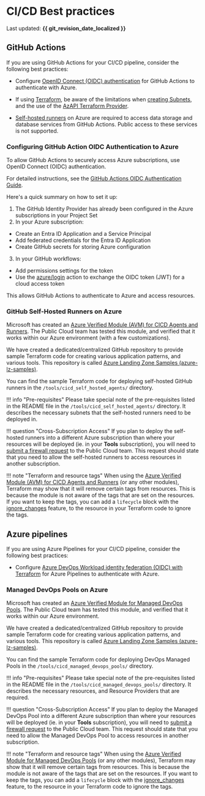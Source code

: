 # CI/CD Best practices

Last updated: **{{ git_revision_date_localized }}**

## GitHub Actions

If you are using GitHub Actions for your CI/CD pipeline, consider the following best practices:

* Configure [OpenID Connect (OIDC) authentication](#configuring-github-action-oidc-authentication-to-azure) for GitHub Actions to authenticate with Azure.

* If using [Terraform](https://www.terraform.io/), be aware of the limitations when [creating Subnets](../best-practices/be-mindful.md#using-terraform-to-create-subnets), and the use of the [AzAPI Terraform Provider](be-mindful.md#azapi-terraform-provider-using-azapi_update_resource).

* [Self-hosted runners](#github-self-hosted-runners-on-azure) on Azure are required to access data storage and database services from GitHub Actions. Public access to these services is not supported.

### Configuring GitHub Action OIDC Authentication to Azure

To allow GitHub Actions to securely access Azure subscriptions, use OpenID Connect (OIDC) authentication.

For detailed instructions, see the [GitHub Actions OIDC Authentication Guide](https://docs.github.com/en/actions/security-for-github-actions/security-hardening-your-deployments/configuring-openid-connect-in-azure).

Here's a quick summary on how to set it up:

1. The GitHub Identity Provider has already been configured in the Azure subscriptions in your Project Set
2. In your Azure subscription:

  - Create an Entra ID Application and a Service Principal
  - Add federated credentials for the Entra ID Application
  - Create GitHub secrets for storing Azure configuration

3. In your GitHub workflows:

  - Add permissions settings for the token
  - Use the [azure/login](https://github.com/Azure/login) action to exchange the OIDC token (JWT) for a cloud access token

This allows GitHub Actions to authenticate to Azure and access resources.

### GitHub Self-Hosted Runners on Azure

Microsoft has created an [Azure Verified Module (AVM) for CICD Agents and Runners](https://github.com/Azure/terraform-azurerm-avm-ptn-cicd-agents-and-runners). The Public Cloud team has tested this module, and verified that it works within our Azure environment (with a few customizations).

We have created a dedicated/centralized GitHub repository to provide sample Terraform code for creating various application patterns, and various tools. This repository is called [Azure Landing Zone Samples (azure-lz-samples)](https://github.com/bcgov/azure-lz-samples).

You can find the sample Terraform code for deploying self-hosted GitHub runners in the `/tools/cicd_self_hosted_agents/` directory.

!!! info "Pre-requisites"
    Please take special note of the pre-requisites listed in the README file in the `/tools/cicd_self_hosted_agents/` directory. It describes the necessary subnets that the self-hosted runners need to be deployed in.

!!! question "Cross-Subscription Access"
    If you plan to deploy the self-hosted runners into a different Azure subscription than where your resources will be deployed (ie. in your **Tools** subscription), you will need to [submit a firewall request](https://citz-do.atlassian.net/servicedesk/customer/portal/3) to the Public Cloud team. This request should state that you need to allow the self-hosted runners to access resources in another subscription.

!!! note "Terraform and resource tags"
    When using the [Azure Verified Module (AVM) for CICD Agents and Runners](https://github.com/Azure/terraform-azurerm-avm-ptn-cicd-agents-and-runners) (or any other modules), Terraform may show that it will remove certain tags from resources. This is because the module is not aware of the tags that are set on the resources. If you want to keep the tags, you can add a `lifecycle` block with the [ignore_changes](https://developer.hashicorp.com/terraform/language/meta-arguments/lifecycle#ignore_changes) feature, to the resource in your Terraform code to ignore the tags.

## Azure pipelines

If you are using Azure Pipelines for your CI/CD pipeline, consider the following best practices:

* Configure [Azure DevOps Workload identity federation (OIDC) with Terraform](https://devblogs.microsoft.com/devops/introduction-to-azure-devops-workload-identity-federation-oidc-with-terraform/) for Azure Pipelines to authenticate with Azure.

### Managed DevOps Pools on Azure

Microsoft has created an [Azure Verified Module for Managed DevOps Pools](https://github.com/Azure/terraform-azurerm-avm-res-devopsinfrastructure-pool). The Public Cloud team has tested this module, and verified that it works within our Azure environment.

We have created a dedicated/centralized GitHub repository to provide sample Terraform code for creating various application patterns, and various tools. This repository is called [Azure Landing Zone Samples (azure-lz-samples)](https://github.com/bcgov/azure-lz-samples).

You can find the sample Terraform code for deploying DevOps Managed Pools in the `/tools/cicd_managed_devops_pools/` directory.

!!! info "Pre-requisites"
    Please take special note of the pre-requisites listed in the README file in the `/tools/cicd_managed_devops_pools/` directory. It describes the necessary resources, and Resource Providers that are required.

!!! question "Cross-Subscription Access"
    If you plan to deploy the Managed DevOps Pool into a different Azure subscription than where your resources will be deployed (ie. in your **Tools** subscription), you will need to [submit a firewall request](https://citz-do.atlassian.net/servicedesk/customer/portal/3) to the Public Cloud team. This request should state that you need to allow the Managed DevOps Pool to access resources in another subscription.

!!! note "Terraform and resource tags"
    When using the [Azure Verified Module for Managed DevOps Pools](https://github.com/Azure/terraform-azurerm-avm-res-devopsinfrastructure-pool) (or any other modules), Terraform may show that it will remove certain tags from resources. This is because the module is not aware of the tags that are set on the resources. If you want to keep the tags, you can add a `lifecycle` block with the [ignore_changes](https://developer.hashicorp.com/terraform/language/meta-arguments/lifecycle#ignore_changes) feature, to the resource in your Terraform code to ignore the tags.
